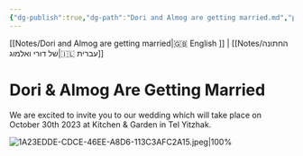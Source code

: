 ```yaml
---
{"dg-publish":true,"dg-path":"Dori and Almog are getting married.md","permalink":"/dori-and-almog-are-getting-married/","contentClasses":"ltr"}
---
```




[[Notes/Dori and Almog are getting married\|🇬🇧 English ]] | [[Notes/החתונה של דורי ואלמוג\|🇮🇱 עברית]]

# Dori & Almog Are Getting Married

We are excited to invite you to our wedding which will take place on October 30th 2023 at Kitchen & Garden in Tel Yitzhak.

![1A23EDDE-CDCE-46EE-A8D6-113C3AFC2A15.jpeg|100%](/img/user/Assets/1A23EDDE-CDCE-46EE-A8D6-113C3AFC2A15.jpeg)
